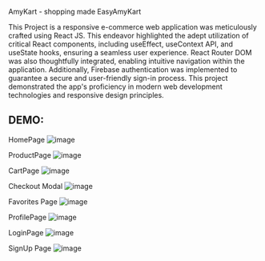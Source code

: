 AmyKart - shopping made EasyAmyKart 

This Project is a responsive e-commerce web application was meticulously crafted using React JS. This endeavor highlighted the adept utilization of critical React components, including useEffect, useContext API, and useState hooks, ensuring a seamless user experience. React Router DOM was also thoughtfully integrated, enabling intuitive navigation within the application. Additionally, Firebase authentication was implemented to guarantee a secure and user-friendly sign-in process. This project demonstrated the app's proficiency in modern web development technologies and responsive design principles.



DEMO:
----------------------------------------------------------------------------------------------



HomePage
![image](https://github.com/kondaladorababu/Amazon-Cone/assets/84622550/f5609cdd-683b-4ffa-8e4a-1d5888a18090)

ProductPage
![image](https://github.com/kondaladorababu/Amazon-Cone/assets/84622550/bae3a6db-7ea3-4453-8748-f142d69f606f)

CartPage
![image](https://github.com/kondaladorababu/Amazon-Cone/assets/84622550/cf57e72b-77ba-4db8-a8e8-59b56eb64d33)

Checkout Modal
![image](https://github.com/kondaladorababu/Amazon-Cone/assets/84622550/ce6abcd8-82d4-452c-bbf5-2b3dc2a1668e)

Favorites Page
![image](https://github.com/kondaladorababu/Amazon-Cone/assets/84622550/a542ac25-04e5-469e-9218-e92a8c4d1781)

ProfilePage
![image](https://github.com/kondaladorababu/Amazon-Cone/assets/84622550/780f65e0-24bc-40c4-9093-74350f9b36ae)

LoginPage
![image](https://github.com/kondaladorababu/Amazon-Cone/assets/84622550/903b7d1d-dd7d-47de-b849-64972f31dcaa)

SignUp Page
![image](https://github.com/kondaladorababu/Amazon-Cone/assets/84622550/264a180b-a80d-4925-b57b-0ada243d9216)










